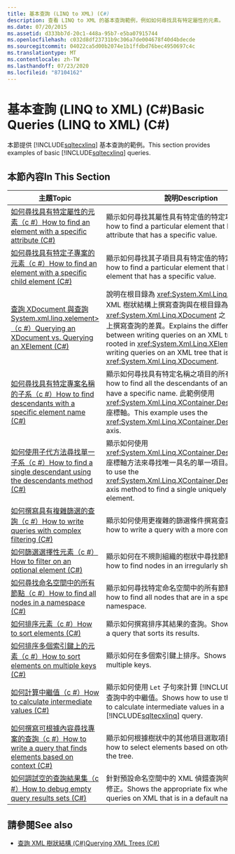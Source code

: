 ```yaml
---
title: 基本查詢 (LINQ to XML) (C#)
description: 查看 LINQ to XML 的基本查詢範例，例如如何尋找具有特定屬性的元素。
ms.date: 07/20/2015
ms.assetid: d333bb7d-20c1-448a-95b7-e5ba07915744
ms.openlocfilehash: c032d8df23731b9c306a7de004678f40d4bdecde
ms.sourcegitcommit: 04022ca5d00b2074e1b1ffdbd76bec4950697c4c
ms.translationtype: MT
ms.contentlocale: zh-TW
ms.lasthandoff: 07/23/2020
ms.locfileid: "87104162"
---
```

# <a name="basic-queries-linq-to-xml-c"></a><span data-ttu-id="2ec2f-103">基本查詢 (LINQ to XML) (C#)</span><span class="sxs-lookup"><span data-stu-id="2ec2f-103">Basic Queries (LINQ to XML) (C#)</span></span>
<span data-ttu-id="2ec2f-104">本節提供 [!INCLUDE[sqltecxlinq](~/includes/sqltecxlinq-md.md)] 基本查詢的範例。</span><span class="sxs-lookup"><span data-stu-id="2ec2f-104">This section provides examples of basic [!INCLUDE[sqltecxlinq](~/includes/sqltecxlinq-md.md)] queries.</span></span>  
  
## <a name="in-this-section"></a><span data-ttu-id="2ec2f-105">本節內容</span><span class="sxs-lookup"><span data-stu-id="2ec2f-105">In This Section</span></span>  
  
|<span data-ttu-id="2ec2f-106">主題</span><span class="sxs-lookup"><span data-stu-id="2ec2f-106">Topic</span></span>|<span data-ttu-id="2ec2f-107">說明</span><span class="sxs-lookup"><span data-stu-id="2ec2f-107">Description</span></span>|  
|-----------|-----------------|  
|[<span data-ttu-id="2ec2f-108">如何尋找具有特定屬性的元素（c #）</span><span class="sxs-lookup"><span data-stu-id="2ec2f-108">How to find an element with a specific attribute (C#)</span></span>](./how-to-find-an-element-with-a-specific-attribute.md)|<span data-ttu-id="2ec2f-109">顯示如何尋找其屬性具有特定值的特定項目。</span><span class="sxs-lookup"><span data-stu-id="2ec2f-109">Shows how to find a particular element that has an attribute that has a specific value.</span></span>|
|[<span data-ttu-id="2ec2f-110">如何尋找具有特定子專案的元素（c #）</span><span class="sxs-lookup"><span data-stu-id="2ec2f-110">How to find an element with a specific child element (C#)</span></span>](./how-to-find-an-element-with-a-specific-child-element.md)|<span data-ttu-id="2ec2f-111">顯示如何尋找其子項目具有特定值的特定項目。</span><span class="sxs-lookup"><span data-stu-id="2ec2f-111">Shows how to find a particular element that has a child element that has a specific value.</span></span>|
|[<span data-ttu-id="2ec2f-112">查詢 XDocument 與查詢 System.xml.linq.xelement> （c #）</span><span class="sxs-lookup"><span data-stu-id="2ec2f-112">Querying an XDocument vs. Querying an XElement (C#)</span></span>](./querying-an-xdocument-vs-querying-an-xelement.md)|<span data-ttu-id="2ec2f-113">說明在根目錄為 <xref:System.Xml.Linq.XElement> 之 XML 樹狀結構上撰寫查詢與在根目錄為 <xref:System.Xml.Linq.XDocument> 之 XML 樹狀結構上撰寫查詢的差異。</span><span class="sxs-lookup"><span data-stu-id="2ec2f-113">Explains the differences between writing queries on an XML tree that is rooted in <xref:System.Xml.Linq.XElement> and writing queries on an XML tree that is rooted in <xref:System.Xml.Linq.XDocument>.</span></span>|  
|[<span data-ttu-id="2ec2f-114">如何尋找具有特定專案名稱的子系（c #）</span><span class="sxs-lookup"><span data-stu-id="2ec2f-114">How to find descendants with a specific element name (C#)</span></span>](./how-to-find-descendants-with-a-specific-element-name.md)|<span data-ttu-id="2ec2f-115">顯示如何尋找具有特定名稱之項目的所有子代。</span><span class="sxs-lookup"><span data-stu-id="2ec2f-115">Shows how to find all the descendants of an element that have a specific name.</span></span> <span data-ttu-id="2ec2f-116">此範例使用 <xref:System.Xml.Linq.XContainer.Descendants%2A> 座標軸。</span><span class="sxs-lookup"><span data-stu-id="2ec2f-116">This example uses the <xref:System.Xml.Linq.XContainer.Descendants%2A> axis.</span></span>|
|[<span data-ttu-id="2ec2f-117">如何使用子代方法尋找單一子系（c #）</span><span class="sxs-lookup"><span data-stu-id="2ec2f-117">How to find a single descendant using the descendants method (C#)</span></span>](./how-to-find-a-single-descendant-using-the-descendants-method.md)|<span data-ttu-id="2ec2f-118">顯示如何使用 <xref:System.Xml.Linq.XContainer.Descendants%2A> 座標軸方法來尋找唯一具名的單一項目。</span><span class="sxs-lookup"><span data-stu-id="2ec2f-118">Shows how to use the <xref:System.Xml.Linq.XContainer.Descendants%2A> axis method to find a single uniquely named element.</span></span>|
|[<span data-ttu-id="2ec2f-119">如何撰寫具有複雜篩選的查詢（c #）</span><span class="sxs-lookup"><span data-stu-id="2ec2f-119">How to write queries with complex filtering (C#)</span></span>](./how-to-write-queries-with-complex-filtering.md)|<span data-ttu-id="2ec2f-120">顯示如何使用更複雜的篩選條件撰寫查詢。</span><span class="sxs-lookup"><span data-stu-id="2ec2f-120">Shows how to write a query with a more complex filter.</span></span>|  
|[<span data-ttu-id="2ec2f-121">如何篩選選擇性元素（c #）</span><span class="sxs-lookup"><span data-stu-id="2ec2f-121">How to filter on an optional element (C#)</span></span>](./how-to-filter-on-an-optional-element.md)|<span data-ttu-id="2ec2f-122">顯示如何在不規則組織的樹狀中尋找節點。</span><span class="sxs-lookup"><span data-stu-id="2ec2f-122">Shows how to find nodes in an irregularly shaped tree.</span></span>|
|[<span data-ttu-id="2ec2f-123">如何尋找命名空間中的所有節點（c #）</span><span class="sxs-lookup"><span data-stu-id="2ec2f-123">How to find all nodes in a namespace (C#)</span></span>](./how-to-find-all-nodes-in-a-namespace.md)|<span data-ttu-id="2ec2f-124">顯示如何尋找特定命名空間中的所有節點。</span><span class="sxs-lookup"><span data-stu-id="2ec2f-124">Shows how to find all nodes that are in a specific namespace.</span></span>|
|[<span data-ttu-id="2ec2f-125">如何排序元素（c #）</span><span class="sxs-lookup"><span data-stu-id="2ec2f-125">How to sort elements (C#)</span></span>](./how-to-sort-elements.md)|<span data-ttu-id="2ec2f-126">顯示如何撰寫排序其結果的查詢。</span><span class="sxs-lookup"><span data-stu-id="2ec2f-126">Shows how to write a query that sorts its results.</span></span>|  
|[<span data-ttu-id="2ec2f-127">如何排序多個索引鍵上的元素（c #）</span><span class="sxs-lookup"><span data-stu-id="2ec2f-127">How to sort elements on multiple keys (C#)</span></span>](./how-to-sort-elements-on-multiple-keys.md)|<span data-ttu-id="2ec2f-128">顯示如何在多個索引鍵上排序。</span><span class="sxs-lookup"><span data-stu-id="2ec2f-128">Shows how to sort on multiple keys.</span></span>|  
|[<span data-ttu-id="2ec2f-129">如何計算中繼值（c #）</span><span class="sxs-lookup"><span data-stu-id="2ec2f-129">How to calculate intermediate values (C#)</span></span>](./how-to-calculate-intermediate-values.md)|<span data-ttu-id="2ec2f-130">顯示如何使用 `Let` 子句來計算 [!INCLUDE[sqltecxlinq](~/includes/sqltecxlinq-md.md)] 查詢中的中繼值。</span><span class="sxs-lookup"><span data-stu-id="2ec2f-130">Shows how to use the `Let` clause to calculate intermediate values in a [!INCLUDE[sqltecxlinq](~/includes/sqltecxlinq-md.md)] query.</span></span>|  
|[<span data-ttu-id="2ec2f-131">如何撰寫可根據內容尋找專案的查詢（c #）</span><span class="sxs-lookup"><span data-stu-id="2ec2f-131">How to write a query that finds elements based on context (C#)</span></span>](./how-to-write-a-query-that-finds-elements-based-on-context.md)|<span data-ttu-id="2ec2f-132">顯示如何根據樹狀中的其他項目選取項目。</span><span class="sxs-lookup"><span data-stu-id="2ec2f-132">Shows how to select elements based on other elements in the tree.</span></span>|  
|[<span data-ttu-id="2ec2f-133">如何調試空的查詢結果集（c #）</span><span class="sxs-lookup"><span data-stu-id="2ec2f-133">How to debug empty query results sets (C#)</span></span>](./how-to-debug-empty-query-results-sets.md)|<span data-ttu-id="2ec2f-134">針對預設命名空間中的 XML 偵錯查詢時，顯示適當的修正。</span><span class="sxs-lookup"><span data-stu-id="2ec2f-134">Shows the appropriate fix when debugging queries on XML that is in a default namespace.</span></span>|  
  
## <a name="see-also"></a><span data-ttu-id="2ec2f-135">請參閱</span><span class="sxs-lookup"><span data-stu-id="2ec2f-135">See also</span></span>

- [<span data-ttu-id="2ec2f-136">查詢 XML 樹狀結構 (C#)</span><span class="sxs-lookup"><span data-stu-id="2ec2f-136">Querying XML Trees (C#)</span></span>](how-to-find-an-element-with-a-specific-attribute.md)
